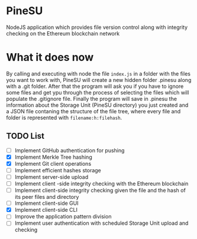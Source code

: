 # PineSU
NodeJS application which provides file version control along with integrity checking on the Ethereum blockchain network

# What it does now
By calling and executing with node the file `index.js` in a folder with the files you want to work with, PineSU will create a new hidden folder .pinesu along with a .git folder.
After that the program will ask you if you have to ignore some files and get ypu through the process of selecting the files which will populate the .gitignore file.
Finally the program will save in .pinesu the information about the Storage Unit (PineSU directory) you just created and a JSON file contaning the structure of the file tree, where every file and folder is represented with `filename:h:filehash`.

## TODO List

 - [ ] Implement GitHub authentication for pushing
 - [x] Implement Merkle Tree hashing
 - [x] Implement Git client operations
 - [ ] Implement efficient hashes storage
 - [ ] Implement server-side upload
 - [ ] Implement client -side integrity checking with the Ethereum blockchain
 - [ ] Implement client-side integrity checking given the file and the hash of its peer files and directory
 - [ ] Implement client-side GUI
 - [x] Implement client-side CLI
 - [ ] Improve the application pattern division
 - [ ] Implement user authentication with scheduled Storage Unit upload and checking